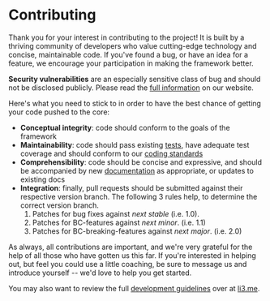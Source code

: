 # Contributing

Thank you for your interest in contributing to the project! It is built by a
thriving community of developers who value cutting-edge technology and concise,
maintainable code. If you've found a bug, or have an idea for a feature, we
encourage your participation in making the framework better.

**Security vulnerabilities** are an especially sensitive class of
bug and should not be disclosed publicly. Please read the [full
information](http://li3.me/development#security) on our website.

Here's what you need to stick to in order to have the best chance of getting your code pushed to the core:
* **Conceptual integrity**: code should conform to the goals of the framework
* **Maintainability**: code should pass existing [tests](http://li3.me/docs/specs/accepted/LSR-2-testing.md), have adequate test coverage and should conform to our [coding standards](http://li3.me/docs/specs/accepted/LSR-0-coding.md)
* **Comprehensibility**: code should be concise and expressive, and should be accompanied by new [documentation](http://li3.me/docs/specs/accepted/LSR-1-documenting.md) as appropriate, or updates to existing docs
* **Integration**: finally, pull requests should be submitted against their respective version branch. The following 3 rules help, to determine the correct version branch.
	1. Patches for bug fixes against _next stable_ (i.e. 1.0).
	2. Patches for BC-features against _next minor_. (i.e. 1.1)
	3. Patches for BC-breaking-features against _next major_. (i.e. 2.0)

As always, all contributions are important, and we're very grateful for the help
of all those who have gotten us this far. If you're interested in helping out,
but feel you could use a little coaching, be sure to message us and
introduce yourself -- we'd love to help you get started.

You may also want to review the full [development
guidelines](http://li3.me/development) over at [li3.me](http://li3.me/).
